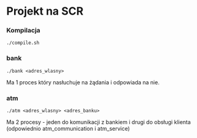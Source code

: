 # Projekt na SCR

### Kompilacja
```
./compile.sh
```

### bank
```
./bank <adres_wlasny>
```

Ma 1 proces który nasłuchuje na żądania i odpowiada na nie.

### atm
```
./atm <adres_wlasny> <adres_banku>
```

Ma 2 procesy - jeden do komunikacji z bankiem i drugi do obsługi klienta (odpowiednio atm_communication i atm_service)

